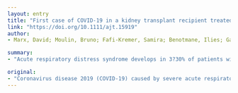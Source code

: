 ```yaml
---
layout: entry
title: "First case of COVID-19 in a kidney transplant recipient treated with belatacept"
link: "https://doi.org/10.1111/ajt.15919"
author:
- Marx, David; Moulin, Bruno; Fafi-Kremer, Samira; Benotmane, Ilies; Gautier, Gabriela; Perrin, Peggy; Caillard, Sophie

summary:
- "Acute respiratory distress syndrome develops in 3?30% of patients with COVID-19 (1,2). Comorbidities are known to increase the risk of ARDS in SARS-CoV-2-infected patients (1). CDC is an ongoing public health emergency of international concern. Cytopathic effects in the respiratory tract or cytokine storms are triggered by the host?s immune response."

original:
- "Coronavirus disease 2019 (COVID-19) caused by severe acute respiratory syndrome coronavirus 2 (SARS-CoV-2) is an ongoing public health emergency of international concern. Acute respiratory distress syndrome (ARDS) develops in 3?30% of patients with COVID-19 (1,2), because of direct virus-induced cytopathic effects in the respiratory tract or cytokine storms triggered by the host?s immune response. Comorbidities are known to increase the risk of ARDS in SARS-CoV-2-infected patients (1)."
---
```


